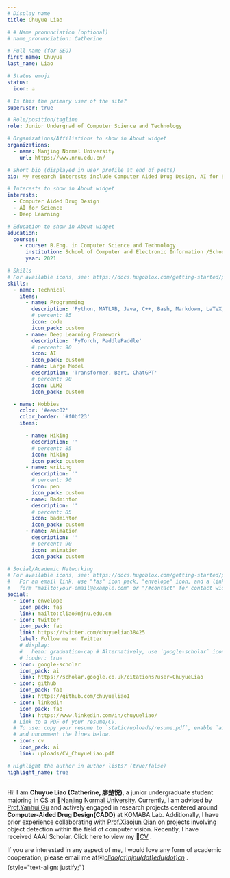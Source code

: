 ```yaml
---
# Display name
title: Chuyue Liao

# # Name pronunciation (optional)
# name_pronunciation: Catherine

# Full name (for SEO)
first_name: Chuyue
last_name: Liao

# Status emoji
status:
  icon: ☕️

# Is this the primary user of the site?
superuser: true

# Role/position/tagline
role: Junior Undergrad of Computer Science and Technology

# Organizations/Affiliations to show in About widget
organizations:
  - name: Nanjing Normal University
    url: https://www.nnu.edu.cn/

# Short bio (displayed in user profile at end of posts)
bio: My research interests include Computer Aided Drug Design, AI for Science and Deep Learning.

# Interests to show in About widget
interests:
  - Computer Aided Drug Design
  - AI for Science
  - Deep Learning

# Education to show in About widget
education:
  courses:
    - course: B.Eng. in Computer Science and Technology
      institution: School of Computer and Electronic Information /School of Artificial Intelligence
      year: 2021

# Skills
# For available icons, see: https://docs.hugoblox.com/getting-started/page-builder/#icons
skills:
  - name: Technical
    items:
      - name: Programming
        description: 'Python, MATLAB, Java, C++, Bash, Markdown, LaTeX, HTML'
        # percent: 85
        icon: code
        icon_pack: custom    
      - name: Deep Learning Framework
        description: 'PyTorch, PaddlePaddle'
        # percent: 90
        icon: AI
        icon_pack: custom
      - name: Large Model
        description: 'Transformer, Bert, ChatGPT'
        # percent: 90
        icon: LLM2
        icon_pack: custom     

  - name: Hobbies
    color: '#eeac02'
    color_border: '#f0bf23'
    items:

      - name: Hiking
        description: ''
        # percent: 85
        icon: hiking
        icon_pack: custom
      - name: writing
        description: ''
        # percent: 90
        icon: pen
        icon_pack: custom
      - name: Badminton
        description: ''
        # percent: 85
        icon: badminton
        icon_pack: custom
      - name: Animation
        description: ''
        # percent: 90
        icon: animation
        icon_pack: custom

# Social/Academic Networking
# For available icons, see: https://docs.hugoblox.com/getting-started/page-builder/#icons
#   For an email link, use "fas" icon pack, "envelope" icon, and a link in the
#   form "mailto:your-email@example.com" or "/#contact" for contact widget.
social:
  - icon: envelope
    icon_pack: fas
    link: mailto:cliao@njnu.edu.cn
  - icon: twitter
    icon_pack: fab
    link: https://twitter.com/chuyueliao38425
    label: Follow me on Twitter
    # display:
    #   hean: graduation-cap # Alternatively, use `google-scholar` icon from `ai` icon pack
    # icoder: true
  - icon: google-scholar
    icon_pack: ai
    link: https://scholar.google.co.uk/citations?user=ChuyueLiao
  - icon: github
    icon_pack: fab
    link: https://github.com/chuyueliao1
  - icon: linkedin
    icon_pack: fab
    link: https://www.linkedin.com/in/chuyueliao/
  # Link to a PDF of your resume/CV.
  # To use: copy your resume to `static/uploads/resume.pdf`, enable `ai` icons in `params.yaml`,
  # and uncomment the lines below.
  - icon: cv
    icon_pack: ai
    link: uploads/CV_ChuyueLiao.pdf

# Highlight the author in author lists? (true/false)
highlight_name: true
---
```


Hi! I am **Chuyue Liao (Catherine, 廖楚悦)**, a junior undergraduate student majoring in CS at :school:[Nanjing Normal University](https://www.nnu.edu.cn/). Currently, I am advised by [Prof.Yanhui Gu](http://ceai.njnu.edu.cn/user/?ID=komaba461) and actively engaged in research projects centered around **Computer-Aided Drug Design(CADD)** at KOMABA Lab. Additionally, I have prior experience collaborating with [Prof.Xiaojun Qian](http://223.2.10.226/user/?ID=05160) on projects involving object detection within the field of computer vision. Recently, I have received AAAI Scholar. Click here to view my :bookmark_tabs:[CV](uploads/CV_ChuyueLiao.pdf) .

If you are interested in any aspect of me, I would love any form of academic cooperation, please email me at:envelope:_[cliao(at)njnu(dot)edu(dot)cn](mailto:cliao@njnu.edu.cn)_ .
{style="text-align: justify;"}
